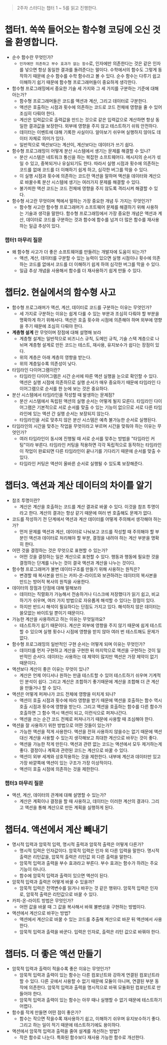 > 2주차 스터디는 챕터 1 ~ 5를 읽고 진행한다.

# 챕터1. 쏙쏙 들어오는 함수형 코딩에 오신 것을 환영합니다.

- 순수 함수란 무엇인가?
  - `인자에만 의존하고 부수 효과가 없는 함수`로, 인자에만 의존한다는 것은 같은 인자를 넣으면 항상 동일한 결과를 돌려준다는 말이다. 수학에서의 함수도 그렇게 동작하기 때문에 순수 함수를 수학 함수라고 볼 수 있다. 순수 함수는 다루기 쉽고 이해하기 쉽기 때문에 함수형 프로그래머들이 중요하게 생각한다.
- 함수형 프로그래밍에서 중요한 기술 세 가지와 그 세 가지를 구분하는 기준에 대해 아는가?
  - 함수형 프로그래머들은 코드를 액션과 계산, 그리고 데이터로 구분한다.
  - 액션은 호출하는 시점과 횟수에 의존하는 코드로 코드 전체에 영향을 줄 수 있어 조심히 다뤄야 한다.
  - 계산은 입력값으로 출력값을 만드는 것으로 같은 입력값으로 계산하면 항상 동일한 결과값을 보장한다. 외부에 영향을 주지 않고 테스트하기 쉬워 안전하다.
  - 데이터는 이벤트에 대해 기록한 사실이다. 알아보기 쉬우며 실행하지 않아도 데이터 자체로 의미가 있다.
  - 일반적으로 액션보다는 계산이, 계산보다는 데이터가 쓰기 쉽다.
- 함수형 프로그래밍이 어떻게 분산 시스템에서 생기는 문제를 해결할 수 있나?
  - 분산 시스템은 네트워크 통신을 하는 복잡한 소프트웨어다. 메시지의 순서가 섞일 수 있고, 중복되거나 유실되기도 한다. 따라서 실행 시점과 횟수에 의존하는 코드를 없애 코드를 더 이해하기 쉽게 하고, 심각한 버그를 막을 수 있다.
  - 이 실행 시점과 횟수에 의존하는 코드란 액션을 말하며 액션을 데이터와 계산으로 바꿀수록 분산 시스템에 생기는 여러가지 문제를 해결할 수 있다.
  - 불가피한 액션 코드는 코드 전체에 영향을 주지 않도록 격리시켜 해결할 수 있다.
- 함수형 사고란 무엇이며 책에서 말하는 가장 중요한 개념 두 가지는 무엇인가?
  - 함수형 사고란 함수형 프로그래머가 소프트웨어 문제를 해결하기 위해 사용하는 기술과 생각을 말한다. 함수형 프로그래밍에서 가장 중요한 개념은 액션과 계산, 데이터로 코드를 구분하는 것과 함수에 함수를 넘겨 더 많은 함수를 재사용하는 일급 추상이 있다.

### 챕터1 마무리 질문

- 왜 함수형 사고가 더 좋은 소프트웨어를 만들려는 개발자에 도움이 되는가?
  - 액션, 계산, 데이터를 구분할 수 있는 능력이 있으면 실행 시점이나 횟수에 의존하는 코드를 없애서 코드를 더 이해하기 쉽게 하여 심각한 버그를 막을 수 있다.
  - 일급 추상 개념을 사용해서 함수를 더 재사용하기 쉽게 만들 수 있다.

# 챕터2. 현실에서의 함수형 사고

- 함수형 프로그래머가 액션, 계산, 데이터로 코드를 구분하는 이유는 무엇인가?
  - 세 가지로 구분하는 이유는 쉽게 다룰 수 있는 부분과 조심히 다뤄야 할 부분을 명확하게 하기 위해서다. 액션은 호출 횟수와 시점에 의존해야 하며 외부에 영향을 주기 때문에 조심히 다뤄야 한다.
- **계층형 설계** 란 무엇이며 장점에 대해 설명해 보라
  - 계층형 설계는 일반적으로 비즈니스 규칙, 도메인 규칙, 기술 스택 계층으로 나뉘며 계층형 설계로 만든 코드는 테스트, 재사용, 유지보수가 쉽다는 장점이 있다.
  - 위의 계층은 아래 계층의 영향을 받는다.
  - 위의 계층일수록 의존성이 낮다.
- 타임라인 다이어그램이란?
  - 타임라인 다이어그램은 시간 순서에 따른 액션 실행을 눈으로 확인할 수 있다. 액션은 실행 시점에 의존하므로 실행 순서가 매우 중요하기 때문에 타임라인 다이어그램으로 순서를 한 눈에 보는 것은 중요하다.
- 분산 시스템에서 타임라인을 작성할 때 발생하는 문제점?
  - 분산 시스템에서 독립된 액션의 실행 순서는 어떻게 될지 모른다. 타임라인 다이어그램은 기본적으로 서로 순서를 맞출 수 있는 기능이 없으므로 서로 다른 타임라인에 있는 액션 간 실행 순서는 보장되지 않는다.
  - 타임라인을 서로 맞추지 않은 분산 시스템은 예측 불가능한 순서로 실행된다.
- 타임라인의 시간을 맞추는 작업을 무엇이라고 부르며 시간을 맞춰야 하는 이유는 무엇인가?
  - 여러 타임라인이 동시에 진행될 때 서로 순서를 맞추는 방법을 "타임라인 커팅"이라 부른다. 타임라인 커팅을 적용하면 각각 독립적으로 동작하는 타임라인이 작업이 완료되면 다른 타임라인이 끝나기를 기다리기 때문에 순서를 맞출 수 있다.
  - 타임라인 커팅은 액션이 올바른 순서로 실행될 수 있도록 보장해준다.

# 챕터3. 액션과 계산 데이터의 차이를 알기

- 참조 투명이란?
  - 계산은 계산을 호출하는 코드를 계산 결과로 바꿀 수 있다. 이것을 참조 투명이라고 한다. 계산의 결과는 항상 같기 때문에 여러 번 호출해도 문제가 없다.
- 코드를 작성하기 전 단계에서 액션과 계산 데이터를 어떻게 주의해서 생각해야 하는가?
  - 먼저 문제를 액션과 계산, 데이터로 나눠보고 코드를 작성할 때 주의해야 할 부분인 액션과 데이터로 처리해야 할 부분, 결정을 내려야 하는 계산 부분을 명확히 한다.
- 어떤 것을 결정하는 것은 무엇으로 표현할 수 있는가?
  - 어떤 것을 결정하는 일은 계산으로 표현할 수 있다. 행동과 행동에 필요한 것을 결정하는 단계를 나누는 것이 결국 액션과 계산을 나누는 것이다.
- 함수형 프로그래머가 불변 데이터구조를 만들기 위해 사용하는 원칙은?
  - 변경할 때 복사본을 만드는 카피-온-라이트와 보관하려는 데이터의 복사본을 만드는 방어적 복사의 원칙을 사용한다.
- 데이터의 장점과 단점에 대해 말해보라
  - 데이터는 직렬화가 가능해서 전송하거나 디스크에 저장했다가 읽기 쉽고, 비교하기가 쉬우며, 여러 가지 방법으로 자유롭게 해석할 수 있다는 장점이 있다.
  - 하지만 반드시 해석이 필요하다는 단점도 가지고 있다. 해석하지 않은 데이터는 쓸모없는 바이트일 뿐이기 때문이다.
- 가능한 계산을 사용하려고 하는 이유는 무엇일까요?
  - 테스트하기 쉽기 때문이다. 계산은 외부에 영향을 주지 않기 때문에 쉽게 테스트할 수 있으며 실행 횟수나 시점에 영향을 받지 않아 여러 번 테스트해도 문제가 없다.
- 함수형 프로그래밍의 일반적인 구현 순서는 어떻게 되며 이유는 무엇인가?
  - 데이터를 먼저 구현하고 계산을 구현한 뒤 마지막으로 액션을 구현하는 것이 일반적인 순서다. 데이터는 사용하는 데 제약이 많지만 액션은 가장 제약이 없기 때문이다.
- 액션보다 계산이 좋은 이유는 무엇이 있나?
  - 계산은 언제 어디서나 원하는 만큼 테스트할 수 있어 테스트하기 쉬우며 기계적인 분석이 쉽다. 그리고 계산은 조합하기 좋기때문에 계산을 조합해 더 큰 계산을 만들거나 할 수 있다.
- 액션은 어떻게 퍼져나가 코드 전체에 영향을 미치게 되나?
  - 액션이 호출 시점과 횟수에 따라 영향을 받기 때문에 액션을 호출하는 함수 역시 호출 시점과 횟수에 영향을 받는다. 그리고 액션을 호출하는 함수를 다른 함수가 호출하면 그 함수 역시 액션이 되고, 이런식으로 퍼져나간다.
  - 액션을 쓰는 순간 코드 전체로 퍼져나가기 때문에 사용할 때 조심해야 한다.
- 액션을 잘 사용하기 위한 방법으로 어떤 것들이 있는가?
  - 가능한 액션을 적게 사용한다. 액션을 전혀 사용하지 않을수는 없기 때문에 액션 대신 계산을 사용할 수 있는지 생각해보고 최대한 계산으로 바꾸는 것이 좋다.
  - 액션을 가능한 작게 만든다. 액션과 관련 없는 코드는 액션에서 모두 제거하는게 좋다. 결정이나 계획과 관련된 코드는 계산으로 바꿀 수 있다.
  - 액션이 외부 세계와 상호작용하는 것을 제한한다. 내부에 계산과 데이터만 있고 가장 바깥쪽에 액션이 있는 구조가 가장 이상적이다.
  - 액션이 호출 시점에 의존하는 것을 제한한다.

### 챕터3 마무리 질문

- 액션, 계산, 데이터의 관계에 대해 설명할 수 있는가?
  - 계산은 계획이나 결정을 할 때 사용하고, 데이터는 이러한 계산의 결과다. 그리고 액션을 통해 계산으로 만든 계획을 실행하게 된다.

# 챕터4. 액션에서 계산 빼내기

- 명시적 입력과 암묵적 입력, 명시적 출력과 암묵적 출력은 어떻게 다른가?
  - 명시적 입력은 인자값이다. 암묵적 입력은 인자 외 다른 입력을 말한다. 명시적 출력은 리턴값을, 압묵적 출력은 리턴값 외 다른 출력을 말한다.
  - 암묵적 입력과 출력을 부수 효과라고 부른다. 부수 효과는 함수가 하려는 주요 기능이 아니다.
  - 함수에 암묵적 입력과 출력이 있으면 액션이 된다.
- 암묵적 입력과 출력은 어떻게 바꿀 수 있을까?
  - 암묵적 입력은 전역변수를 읽거나 바꾸는 것 같은 행위다. 암묵적 입력은 인자로, 암묵적 출력은 리턴값으로 바꿀 수 있다.
- 카피-온-라이트 방법은 무엇인가?
  - 어떤 값을 바꿀 때 그 값을 복사해서 바꿔 불변성을 구현하는 방법이다.
- 액션에서 계산으로 바꾸는 방법?
  - 액션에서 계산으로 바꿀 수 있는 코드를 추출해 계산으로 바꾼 뒤 액션에서 사용한다.
  - 암묵적 입력과 출력을 바꾼다. 입력은 인자로, 출력은 리턴 값으로 바꿔야 한다.

# 챕터5. 더 좋은 액션 만들기

- 암묵적 입력과 출력이 적을수록 좋은 이유는 무엇인가?
  - 암묵적 입력과 출력이 있는 함수는 다른 컴포넌트와 강하게 연결된 컴포넌트라 할 수 있다. 다른 곳에서 사용할 수 없기 때문에 모듈이 아니며, 연결된 부분 동작에 의존한다. 암묵적 입력과 출력을 명시적으로 바꿔 모듈화된 컴포넌트로 만들어야 한다.
  - 암묵적 입력과 출력이 있는 함수는 아무 때나 실행할 수 없기 때문에 테스트하기 어렵다.
- 함수를 작게 만들면 어떤 점이 좋은가?
  - 함수는 작으면 작을수록 재사용하기 쉽고, 이해하기 쉬우며 유지보수하기 좋다. 그리고 하는 일이 적기 때문에 테스트하기에도 용이하다.
- 액션에서 암묵적 입력과 출력을 줄여 설계를 개선하는 방법?
  - 작은 함수로 나눈다. 특화된 함수보다 재사용 가능한 함수로 개선한다.
